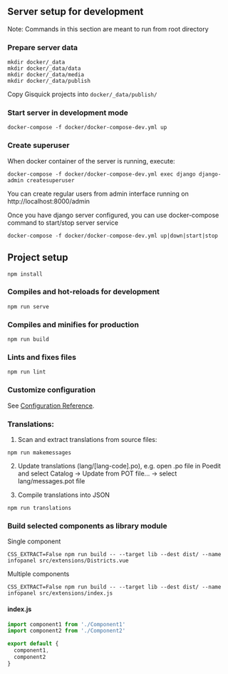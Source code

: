 ## Server setup for development

Note: Commands in this section are meant to run from root directory

### Prepare server data
```
mkdir docker/_data
mkdir docker/_data/data
mkdir docker/_data/media
mkdir docker/_data/publish
```
Copy Gisquick projects into ```docker/_data/publish/```

### Start server in development mode
```
docker-compose -f docker/docker-compose-dev.yml up
```

### Create superuser
When docker container of the server is running, execute:
```
docker-compose -f docker/docker-compose-dev.yml exec django django-admin createsuperuser
```
You can create regular users from admin interface running on http://localhost:8000/admin


Once you have django server configured, you can use docker-compose command to start/stop server service
```
docker-compose -f docker/docker-compose-dev.yml up|down|start|stop
```

## Project setup
```
npm install
```

### Compiles and hot-reloads for development
```
npm run serve
```

### Compiles and minifies for production
```
npm run build
```


### Lints and fixes files
```
npm run lint
```

### Customize configuration
See [Configuration Reference](https://cli.vuejs.org/config/).


### Translations:

1. Scan and extract translations from source files:
```
npm run makemessages
```

2. Update translations (lang/[lang-code].po), e.g. open .po file in Poedit and select Catalog -> Update from POT file... -> select lang/messages.pot file

3. Compile translations into JSON
```
npm run translations
```

### Build selected components as library module
Single component
```
CSS_EXTRACT=False npm run build -- --target lib --dest dist/ --name infopanel src/extensions/Districts.vue
```

Multiple components
```
CSS_EXTRACT=False npm run build -- --target lib --dest dist/ --name infopanel src/extensions/index.js
```

#### index.js
```javascript
import component1 from './Component1'
import component2 from './Component2'

export default {
  component1,
  component2
}
```